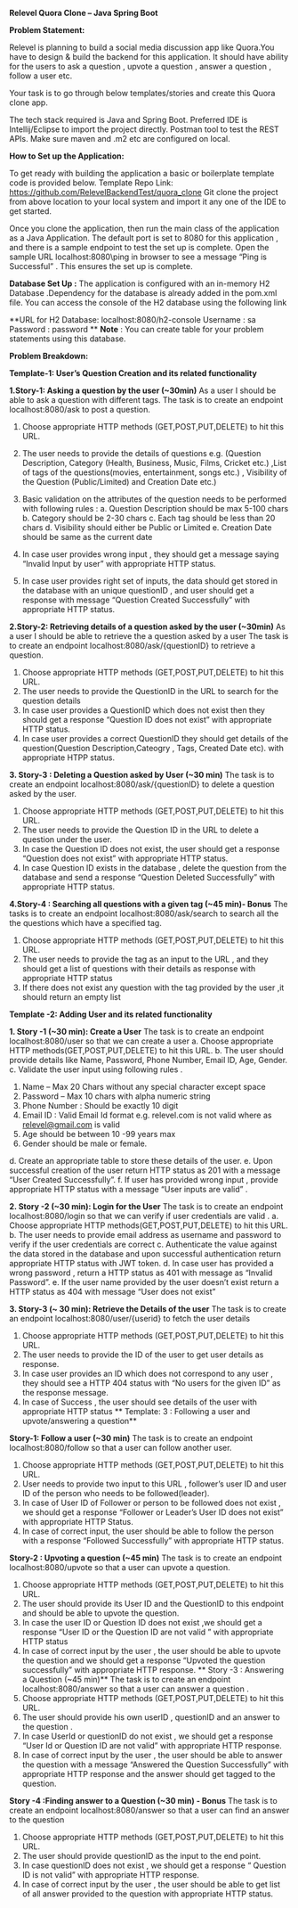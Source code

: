 **Relevel Quora Clone – Java Spring Boot**

**Problem Statement:**

Relevel is planning to build a social media discussion app like Quora.You have to design & build the backend for this application. It should have ability for the users to ask a question , upvote a question , answer a question , follow  a user etc.

Your task is to go through below templates/stories and create this Quora clone app.

The tech stack required is Java and Spring Boot. Preferred IDE is Intellij/Eclipse to import the project directly. Postman tool to test the REST APIs. Make sure maven and .m2 etc are configured on local.

**How to Set up the Application:**

To get ready with building the application a basic or boilerplate template code is provided below.
Template Repo Link: https://github.com/RelevelBackendTest/quora_clone
Git clone the project from above location to your local system and import it any one of the IDE to get started.
  
Once you clone the application, then run the main class of the application  as a Java Application. The default port is set to 8080 for this application , and there is a sample endpoint to test the set up is complete. Open the sample URL localhost:8080\ping in browser to see a message “Ping is Successful” . This ensures the set up is complete.

**Database Set Up :**
The application is configured with an in-memory H2 Database .Dependency for the database is already added in the pom.xml file. You can access the console of the H2 database using the following link 

**URL for H2 Database: localhost:8080/h2-console
Username : sa
Password : password
**
**Note** : You can create table for your problem statements using this database.

**Problem Breakdown:**

**Template-1: User’s Question Creation and its related functionality**

**1.Story-1: Asking a question by the user (~30min)**
 As a user I should be able to ask a question with different tags.
      The task is to create an endpoint localhost:8080/ask to post a question.
1.	Choose appropriate HTTP methods (GET,POST,PUT,DELETE) to hit this URL.
2.	The user needs to provide the details of questions e.g. (Question Description, Category (Health, Business, Music, Films, Cricket etc.) ,List of tags of the questions(movies, entertainment, songs etc.) , Visibility of the Question (Public/Limited) and Creation Date etc.)
3.	Basic validation on the attributes of the question needs to be performed with following rules : 
a. Question Description should be max 5-100 chars
b. Category should be 2-30 chars
c. Each tag should be less than 20 chars
d. Visibility should either be Public or Limited
e. Creation Date should be same as the current date

4.	In case user provides wrong input , they should get a message saying “Invalid Input by user” with appropriate HTTP status.
5.	In case user provides right set of inputs, the data should get stored in the database with an unique questionID , and user should get a response with message “Question Created Successfully” with appropriate HTTP status.

**2.Story-2: Retrieving details of a question asked by the user (~30min)**
 As a user I should be able to retrieve the a question asked by a user
      The task is to create an endpoint localhost:8080/ask/{questionID} to retrieve a question.
1.	Choose appropriate HTTP methods (GET,POST,PUT,DELETE) to hit this URL.
2.	The user needs to provide the QuestionID in the URL to search for the question details
3.	In case user provides a QuestionID which does not exist then they should get a response “Question ID does not exist” with appropriate HTTP status.
4.	In case user provides a correct QuestionID they should get details of the question(Question Description,Cateogry , Tags, Created Date etc). with appropriate HTPP status.






**3. Story-3 : Deleting a Question asked by User (~30 min)**
The task is to create an endpoint localhost:8080/ask/{questionID} to delete  a question asked by the user.
1.	Choose appropriate HTTP methods (GET,POST,PUT,DELETE) to hit this URL.
2.	The user needs to provide the Question ID in the URL to delete a question under the user.
3.	In case the Question ID does not exist, the user should get a response “Question does not exist” with appropriate HTTP status.
4.	In case Question ID exists in the database , delete the question from the database and send a response “Question Deleted Successfully” with appropriate HTTP status.

**4.Story-4 : Searching all questions with a given tag (~45 min)- Bonus**
The tasks is to create an endpoint localhost:8080/ask/search to search all the the questions which have a specified tag.
1.	Choose appropriate HTTP methods (GET,POST,PUT,DELETE) to hit this URL.
2.	The user needs to provide the tag as an input to the URL , and they should get a list of questions with their details as response with appropriate HTTP status
3.	If there does not exist any question with the tag provided by the user ,it should return an empty list


**Template -2: Adding User and its related functionality**

**1.	Story -1 (~30 min): Create a User**
      The task is to create an endpoint localhost:8080/user so that we can create a user 
a.	Choose appropriate HTTP methods(GET,POST,PUT,DELETE) to hit this URL.
b.	The user should provide details like Name, Password, Phone Number, Email ID, Age, Gender.
c.	Validate the user input using following rules .
1.	Name – Max 20 Chars without any special character except space
2.	Password – Max 10 chars with alpha numeric string
3.	Phone Number : Should be exactly 10 digit
4.	Email ID : Valid Email Id format e.g. relevel.com is not valid where as relevel@gmail.com is valid 
5.	Age should be between 10 -99 years max
6.	Gender should be male or female.

d.	 Create an appropriate table to store these details of the user.
e.	Upon successful creation of the user return HTTP status as 201 with a message “User Created Successfully”.
f.	If user has provided wrong input , provide appropriate HTTP status with a message “User inputs are valid” .


**2.	Story -2 (~30 min): Login for the User**
      The task is to create an endpoint localhost:8080/login so that we can verify if user credentials are valid .
a.	Choose appropriate HTTP methods(GET,POST,PUT,DELETE) to hit this URL.
b. The user needs to provide email address as username and password to verify if the user credentials are correct
c. Authenticate the value against the data stored in the database and upon successful authentication return appropriate HTTP status with JWT token.
d. In case user has provided a wrong password , return a HTTP status as 401 with message as “Invalid Password”.
e. If the user name provided by the user doesn’t exist return a HTTP status as 404 with message “User does not exist”


**3.	Story-3 (~ 30 min): Retrieve the Details of the user**
The task is to create an endpoint localhost:8080/user/{userid}  to fetch the user details 
1.	Choose appropriate HTTP methods (GET,POST,PUT,DELETE) to hit this URL.
2.	The user needs to provide the ID of the user to get user details as  response.
3.	In case user provides an ID which does not correspond to any user , they should see a HTTP 404 status with “No users for the given ID” as the response message.
4.	In case of Success , the user should see details of the user with appropriate HTTP status
**
Template: 3 : Following a user and upvote/answering a question**

**Story-1: Follow a user (~30 min)**
The task is to create an endpoint localhost:8080/follow so that a user can follow another user.
1.	Choose appropriate HTTP methods (GET,POST,PUT,DELETE) to hit this URL.
2.	User needs to provide two input to this URL , follower’s user ID and user ID of the person who needs to be followed(leader).
3.	In case of User ID  of Follower or person to be followed does not exist , we should get a response “Follower or Leader’s User ID does not exist” with appropriate HTTP Status. 
4.	In case of correct input, the user should be able to follow the person  with a response “Followed Successfully” with appropriate HTTP status.




**Story-2 : Upvoting a  question (~45 min)**
The task is to create an endpoint localhost:8080/upvote so that a user can upvote a question.

1.	Choose appropriate HTTP methods (GET,POST,PUT,DELETE) to hit this URL.
2.	The user should provide its User ID and the QuestionID to this endpoint and should be able to upvote the question.
3.	In case the user ID or Question ID does not exist  ,we should get a response “User ID or the Question ID are not valid ” with appropriate HTTP status
4.	In case of correct input by the user , the user should be able to upvote the question and we should get a response “Upvoted the question successfully” with appropriate HTTP response.
**
Story -3 : Answering a Question (~45 min)**
The task is to create an endpoint localhost:8080/answer so that a user can answer a question .
1.	Choose appropriate HTTP methods (GET,POST,PUT,DELETE) to hit this URL.
2.	The user should provide his own userID , questionID and an answer to the question .
3.	In case UserId  or questionID do not exist , we should get a response “User Id or Question ID are not valid” with  appropriate HTTP response.
4.	In case of correct input by the user , the user should be able to answer the question with a message “Answered the Question Successfully” with appropriate HTTP response and the answer should get tagged to the question.


**Story -4 :Finding answer to a  Question (~30 min) - Bonus**
The task is to create an endpoint localhost:8080/answer so that a user can find an answer to the question
1.	Choose appropriate HTTP methods (GET,POST,PUT,DELETE) to hit this URL.
2.	The user should provide questionID as the input to the end point.
3.	In case questionID does not exist , we should get a response “ Question ID is not valid” with  appropriate HTTP response.
4.	In case of correct input by the user , the user should be able to get list of all answer provided to the question with appropriate HTTP status.




